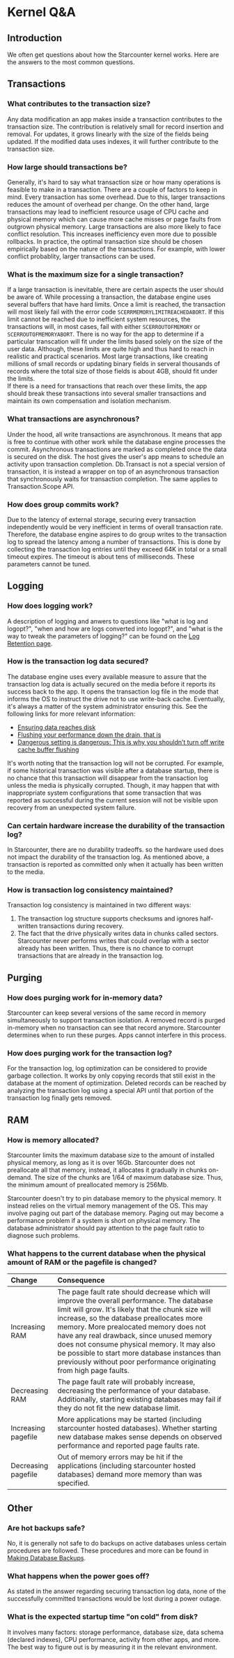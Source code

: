 # Kernel Q&A

## Introduction

We often get questions about how the Starcounter kernel works. Here are the answers to the most common questions.

## Transactions

### What contributes to the transaction size?

Any data modification an app makes inside a transaction contributes to the transaction size. The contribution is relatively small for record insertion and removal. For updates, it grows linearly with the size of the fields being updated. If the modified data uses indexes, it will further contribute to the transaction size.

### How large should transactions be?

Generally, it's hard to say what transaction size or how many operations is feasible to make in a transaction. There are a couple of factors to keep in mind. Every transaction has some overhead. Due to this, larger transactions reduces the amount of overhead per change. On the other hand, large transactions may lead to inefficient resource usage of CPU cache and physical memory which can cause more cache misses or page faults from outgrown physical memory. Large transactions are also more likely to face conflict resolution. This increases inefficiency even more due to possible rollbacks. In practice, the optimal transaction size should be chosen empirically based on the nature of the transactions. For example, with lower conflict probablity, larger transactions can be used.

### What is the maximum size for a single transaction?

If a large transaction is inevitable, there are certain aspects the user should be aware of. While processing a transaction, the database engine uses several buffers that have hard limits. Once a limit is reached, the transaction will most likely fail with the error code `SCERRMEMORYLIMITREACHEDABORT`. If this limit cannot be reached due to inefficient system resources, the transactions will, in most cases, fail with either `SCERROUTOFMEMORY` or `SCERROUTOFMEMORYABORT`. There is no way for the app to determine if a particular transcation will fit under the limits based solely on the size of the user data. Although, these limits are quite high and thus hard to reach in realistic and practical scenarios. Most large transactions, like creating millions of small records or updating binary fields in serveral thousands of records where the total size of those fields is about 4GB, should fit under the limits.   
If there is a need for transactions that reach over these limits, the app should break these transactions into several smaller transactions and maintain its own compensation and isolation mechanism.

### What transactions are asynchronous?

Under the hood, all write transactions are asynchronous. It means that app is free to continue with other work while the database engine processes the commit. Asynchronous transactions are marked as completed once the data is secured on the disk. The host gives the user's app means to schedule an activity upon transaction completion. Db.Transact is not a special version of transaction, it is instead a wrapper on top of an asynchronous transaction that synchronously waits for transaction completion. The same applies to Transaction.Scope API.

### How does group commits work?

Due to the latency of external storage, securing every transaction independently would be very inefficient in terms of overall transaction rate. Therefore, the database engine aspires to do group writes to the transaction log to spread the latency among a number of transactions. This is done by collecting the transaction log entries until they exceed 64K in total or a small timeout expires. The timeout is about tens of milliseconds. These parameters cannot be tuned.

## Logging

### How does logging work?

A description of logging and anwers to questions like "what is log and logopt?", "when and how are logs converted into logopt?", and "what is the way to tweak the parameters of logging?" can be found on the [Log Retention page](log-files.md).

### How is the transaction log data secured?

The database engine uses every available measure to assure that the transaction log data is actually secured on the media before it reports its success back to the app. It opens the transaction log file in the mode that informs the OS to instruct the drive not to use write-back cache. Eventually, it's always a matter of the system administrator ensuring this. See the following links for more relevant information:

* [Ensuring data reaches disk](https://lwn.net/Articles/457667/)
* [Flushing your performance down the drain, that is](https://blogs.msdn.microsoft.com/oldnewthing/20100909-00/?p=12913)
* [Dangerous setting is dangerous: This is why you shouldn’t turn off write cache buffer flushing](https://blogs.msdn.microsoft.com/oldnewthing/20130416-00/?p=4643)

It's worth noting that the transaction log will not be corrupted. For example, if some historical transaction was visible after a database startup, there is no chance that this transaction will disappear from the transaction log unless the media is physically corrupted. Though, it may happen that with inappropriate system configurations that some transaction that was reported as successful during the current session will not be visible upon recovery from an unexpected system failure.

### Can certain hardware increase the durability of the transaction log?

In Starcounter, there are no durability tradeoffs. so the hardware used does not impact the durability of the transaction log. As mentioned above, a transaction is reported as committed only when it actually has been written to the media.

### How is transaction log consistency maintained?

Transaction log consistency is maintained in two different ways:

1. The transaction log structure supports checksums and ignores half-written transactions during recovery. 
2. The fact that the drive physically writes data in chunks called sectors. Starcounter never performs writes that could overlap with a sector already has been written. Thus, there is no chance to corrupt transactions that are already in the transaction log.

## Purging

### How does purging work for in-memory data?

Starcounter can keep several versions of the same record in memory simultaneously to support transaction isolation. A removed record is purged in-memory when no transaction can see that record anymore. Starcounter determines when to run these purges. Apps cannot interfere in this process.

### How does purging work for the transaction log?

For the transaction log, log optimization can be considered to provide garbage collection. It works by only copying records that still exist in the database at the moment of optimization. Deleted records can be reached by analyzing the transaction log using a special API until that portion of the transaction log finally gets removed.

## RAM

### How is memory allocated?

Starcounter limits the maximum database size to the amount of installed physical memory, as long as it is over 16Gb. Starcounter does not preallocate all that memory, instead, it allocates it gradually in chunks on-demand. The size of the chunks are 1/64 of maximum database size. Thus, the minimum amount of preallocated memory is 256Mb.

Starcounter doesn't try to pin database memory to the physical memory. It instead relies on the virtual memory management of the OS. This may involve paging out part of the database memory. Paging out may become a performance problem if a system is short on physical memory. The database administrator should pay attention to the page fault ratio to diagnose such problems.

### What happens to the current database when the physical amount of RAM or the pagefile is changed?

| Change | Consequence |
| :--- | :--- |
| Increasing RAM | The page fault rate should decrease which will improve the overall performance. The database limit will grow. It's likely that the chunk size will increase, so the database preallocates more memory. More prealocated memory does not have any real drawback, since unused memory does not consume physical memory. It may also be possible to start more database instances than previously without poor performance originating from high page faults. |
| Decreasing RAM | The page fault rate will probably increase, decreasing the performance of your database. Additionally, starting existing databases may fail if they do not fit the new database limit. |
| Increasing pagefile | More applications may be started \(including starcounter hosted databases\). Whether starting new database makes sense depends on observed performance and reported page faults rate. |
| Decreasing pagefile | Out of memory errors may be hit if the applications \(including starcounter hosted databases\) demand more memory than was specified. |

## Other

### Are hot backups safe?

No, it is generally not safe to do backups on active databases unless certain procedures are followed. These procedures and more can be found in [Making Database Backups](starcounter-in-production.md#making-database-backups).

### What happens when the power goes off?

As stated in the answer regarding securing transaction log data, none of the successfully committed transactions would be lost during a power outage.

### What is the expected startup time "on cold" from disk?

It involves many factors: storage performance, database size, data schema \(declared indexes\), CPU performance, activity from other apps, and more. The best way to figure out is by measuring it in the relevant environment.

